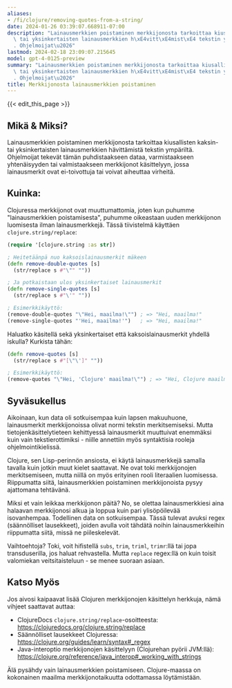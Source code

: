 ```yaml
---
aliases:
- /fi/clojure/removing-quotes-from-a-string/
date: 2024-01-26 03:39:07.668911-07:00
description: "Lainausmerkkien poistaminen merkkijonosta tarkoittaa kiusallisten kaksin-\
  \ tai yksinkertaisten lainausmerkkien h\xE4vitt\xE4mist\xE4 tekstin ymp\xE4rilt\xE4\
  . Ohjelmoijat\u2026"
lastmod: 2024-02-18 23:09:07.215645
model: gpt-4-0125-preview
summary: "Lainausmerkkien poistaminen merkkijonosta tarkoittaa kiusallisten kaksin-\
  \ tai yksinkertaisten lainausmerkkien h\xE4vitt\xE4mist\xE4 tekstin ymp\xE4rilt\xE4\
  . Ohjelmoijat\u2026"
title: Merkkijonosta lainausmerkkien poistaminen
---
```


{{< edit_this_page >}}

## Mikä & Miksi?
Lainausmerkkien poistaminen merkkijonosta tarkoittaa kiusallisten kaksin- tai yksinkertaisten lainausmerkkien hävittämistä tekstin ympäriltä. Ohjelmoijat tekevät tämän puhdistaakseen dataa, varmistaakseen yhtenäisyyden tai valmistaakseen merkkijonot käsittelyyn, jossa lainausmerkit ovat ei-toivottuja tai voivat aiheuttaa virheitä.

## Kuinka:
Clojuressa merkkijonot ovat muuttumattomia, joten kun puhumme "lainausmerkkien poistamisesta", puhumme oikeastaan uuden merkkijonon luomisesta ilman lainausmerkkejä. Tässä tiivistelmä käyttäen `clojure.string/replace`:

```clojure
(require '[clojure.string :as str])

; Heitetäänpä nuo kaksoislainausmerkit mäkeen
(defn remove-double-quotes [s]
  (str/replace s #"\"" ""))

; Ja potkaistaan ulos yksinkertaiset lainausmerkit
(defn remove-single-quotes [s]
  (str/replace s #"\'" ""))

; Esimerkkikäyttö:
(remove-double-quotes "\"Hei, maailma!\"") ; => "Hei, maailma!"
(remove-single-quotes "'Hei, maailma!'")   ; => "Hei, maailma!"
```
Haluatko käsitellä sekä yksinkertaiset että kaksoislainausmerkit yhdellä iskulla? Kurkista tähän:

```clojure
(defn remove-quotes [s]
  (str/replace s #"[\"\']" ""))

; Esimerkkikäyttö:
(remove-quotes "\"Hei, 'Clojure' maailma!\"") ; => "Hei, Clojure maailma!"
```

## Syväsukellus
Aikoinaan, kun data oli sotkuisempaa kuin lapsen makuuhuone, lainausmerkit merkkijonoissa olivat normi tekstin merkitsemiseksi. Mutta tietojenkäsittelytieteen kehittyessä lainausmerkit muuttuivat enemmäksi kuin vain tekstierottimiksi - niille annettiin myös syntaktisia rooleja ohjelmointikielissä.

Clojure, sen Lisp-perinnön ansiosta, ei käytä lainausmerkkejä samalla tavalla kuin jotkin muut kielet saattavat. Ne ovat toki merkkijonojen merkitsemiseen, mutta niillä on myös erityinen rooli literaalien luomisessa. Riippumatta siitä, lainausmerkkien poistaminen merkkijonoista pysyy ajattomana tehtävänä.

Miksi et vain leikkaa merkkijonon päitä? No, se olettaa lainausmerkkiesi aina halaavan merkkijonosi alkua ja loppua kuin pari ylisöpöilevää isovanhempaa. Todellinen data on sotkuisempaa. Tässä tulevat avuksi regex (säännölliset lausekkeet), joiden avulla voit tähdätä noihin lainausmerkkeihin riippumatta siitä, missä ne piileskelevät.

Vaihtoehtoja? Toki, voit hifistellä `subs`, `trim`, `triml`, `trimr`:llä tai jopa transduserilla, jos haluat rehvastella. Mutta `replace` regex:llä on kuin toisit valomiekan veitsitaisteluun - se menee suoraan asiaan.

## Katso Myös
Jos aivosi kaipaavat lisää Clojuren merkkijonojen käsittelyn herkkuja, nämä vihjeet saattavat auttaa:

- ClojureDocs `clojure.string/replace`-osoitteesta: https://clojuredocs.org/clojure.string/replace
- Säännölliset lausekkeet Clojuressa: https://clojure.org/guides/learn/syntax#_regex
- Java-interoptio merkkijonojen käsittelyyn (Clojurehan pyörii JVM:llä): https://clojure.org/reference/java_interop#_working_with_strings

Älä pysähdy vain lainausmerkkien poistamiseen. Clojure-maassa on kokonainen maailma merkkijonotaikuutta odottamassa löytämistään.
